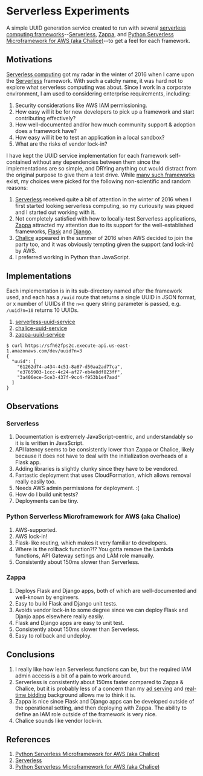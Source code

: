 # Serverless Experiments

A simple UUID generation service created to run with several [serverless computing frameworks][serverless]--[Serverless][Sls], [Zappa][Zappa], and [Python Serverless Microframework for AWS (aka Chalice)][Chalice]--to get a feel for each framework.

## Motivations

[Serverless computing][serverless] got my radar in the winter of 2016 when I came upon the [Serverless][Sls] framework.  With such a catchy name, it was hard not to explore what serverless computing was about.  Since I work in a corporate environment, I am used to considering enterprise requirements, including:

1. Security considerations like AWS IAM permissioning.
1. How easy will it be for new developers to pick up a framework and start contributing effectively?
1. How well-documented and/or how much community support & adoption does a framework have?
1. How easy will it be to test an application in a local sandbox?
1. What are the risks of vendor lock-in?

I have kept the UUID service implementation for each framework self-contained without any dependencies between them since the implementations are so simple, and DRYing anything out would distract from the original purpose to give them a test drive.  While [many such frameworks](https://github.com/anaibol/awesome-serverless) exist, my choices were picked for the following non-scientific and random reasons:

1. [Serverless][Sls] received quite a bit of attention in the winter of 2016 when I first started looking serverless computing, so my curiousity was piqued and I started out working with it.
1. Not completely satisfied with how to locally-test Serverless applications, [Zappa][Zappa] attracted my attention due to its support for the well-established frameworks, [Flask][Flask] and [Django][Django].
1. [Chalice][Chalice] appeared in the summer of 2016 when AWS decided to join the party too, and it was obviously tempting given the support (and lock-in) by AWS.
1. I preferred working in Python than JavaScript.

## Implementations

Each implementation is in its sub-directory named after the framework used, and each has a `/uuid` route that returns a single UUID in JSON format, or x number of UUIDs if the `n=x` query string parameter is passed, e.g. `/uuid?n=10` returns 10 UUIDs.

1. [serverless-uuid-service](serverless-uuid-service)
1. [chalice-uuid-service](chalice-uuid-service)
1. [zappa-uuid-service](zappa-uuid-service)

```
$ curl https://sfh62fps2c.execute-api.us-east-1.amazonaws.com/dev/uuid?n=3
{
  "uuid": [
    "61262d74-a434-4c51-8a87-d50aa2ad77ca",
    "e3765903-1ccc-4c24-af27-eb4e8df823ff",
    "3a406ece-5ce3-437f-9cc4-f953b1e47aad"
  ]
}
```

## Observations

### Serverless

1. Documentation is extremely JavaScript-centric, and understandably so it is is written in JavaScript.
1. API latency seems to be consistently lower than Zappa or Chalice, likely because it does not have to deal with the initialization overheads of a Flask app.
1. Adding libraries is slightly clunky since they have to be vendored.
1. Fantastic deployment that uses CloudFormation, which allows removal really easily too.
1. Needs AWS admin permissions for deployment.  :(
1. How do I build unit tests?
1. Deployments can be tiny.

### Python Serverless Microframework for AWS (aka Chalice)

1. AWS-supported.
1. AWS lock-in!
1. Flask-like routing, which makes it very familiar to developers.
1. Where is the rollback function?!?  You gotta remove the Lambda functions, API Gateway settings and LAM role manually.
1. Consistently about 150ms slower than Serverless.

### Zappa

1. Deploys Flask and Django apps, both of which are well-documented and well-known by engineers.
1. Easy to build Flask and Django unit tests.
1. Avoids vendor lock-in to some degree since we can deploy Flask and Djanjo apps elsewhere really easily.
1. Flask and Django apps are easy to unit test.
1. Consistently about 150ms slower than Serverless.
1. Easy to rollback and undeploy.


## Conclusions

1. I really like how lean Serverless functions can be, but the required IAM admin access is a bit of a pain to work around.
1. Serverless is consistently about 150ms faster compared to Zappa & Chalice, but it is probably less of a concern than my [ad serving](https://en.wikipedia.org/wiki/Ad_serving) and [real-time bidding](https://en.wikipedia.org/wiki/Real-time_bidding) background allows me to think it is.
1. Zappa is nice since Flask and Django apps can be developed outside of the operational setting, and then deploying with Zappa.  The ability to define an IAM role outside of the framework is very nice.
1. Chalice sounds like vendor lock-in.


## References

1. [Python Serverless Microframework for AWS (aka Chalice)][Chalice]
1. [Serverless][Serverless]
1. [Python Serverless Microframework for AWS (aka Chalice)][Chalice]


[Chalice]: https://github.com/awslabs/chalice
[Sls]: https://serverless.com/
[Zappa]: https://github.com/Miserlou/Zappa
[Flask]: http://flask.pocoo.org/
[Django]: https://www.djangoproject.com/
[serverless]: https://en.wikipedia.org/wiki/Serverless_computing
[APIGatewayAnnouncement]: https://aws.amazon.com/blogs/aws/amazon-api-gateway-build-and-run-scalable-application-backends/
